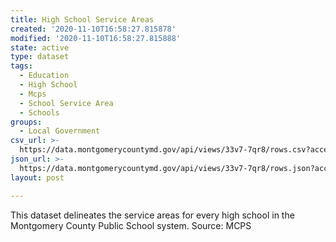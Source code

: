 ```yaml
---
title: High School Service Areas
created: '2020-11-10T16:58:27.815878'
modified: '2020-11-10T16:58:27.815888'
state: active
type: dataset
tags:
  - Education
  - High School
  - Mcps
  - School Service Area
  - Schools
groups:
  - Local Government
csv_url: >-
  https://data.montgomerycountymd.gov/api/views/33v7-7qr8/rows.csv?accessType=DOWNLOAD
json_url: >-
  https://data.montgomerycountymd.gov/api/views/33v7-7qr8/rows.json?accessType=DOWNLOAD
layout: post

---
```

This dataset delineates the service areas for every high school in the Montgomery County Public School system.  Source: MCPS
